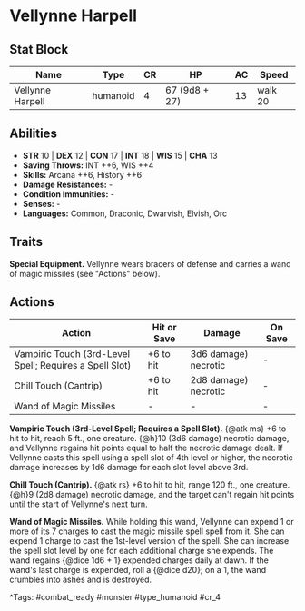 # Vellynne Harpell

## Stat Block

| Name | Type | CR | HP | AC | Speed |
|------|------|----|----|----|-------|
| Vellynne Harpell | humanoid | 4 | 67 (9d8 + 27) | 13 | walk 20 |

## Abilities

- **STR** 10 | **DEX** 12 | **CON** 17 | **INT** 18 | **WIS** 15 | **CHA** 13
- **Saving Throws:** INT ++6, WIS ++4  
- **Skills:** Arcana ++6, History ++6  
- **Damage Resistances:** -  
- **Condition Immunities:** -  
- **Senses:** -  
- **Languages:** Common, Draconic, Dwarvish, Elvish, Orc

## Traits

**Special Equipment.** Vellynne wears bracers of defense and carries a wand of magic missiles (see "Actions" below).


## Actions

| Action | Hit or Save | Damage | On Save |
|--------|--------------|--------|----------|
| Vampiric Touch (3rd-Level Spell; Requires a Spell Slot) | +6 to hit | 3d6 damage) necrotic | - |
| Chill Touch (Cantrip) | +6 to hit | 2d8 damage) necrotic | - |
| Wand of Magic Missiles | - | - | - |

**Vampiric Touch (3rd-Level Spell; Requires a Spell Slot).** {@atk ms} +6 to hit to hit, reach 5 ft., one creature. {@h}10 (3d6 damage) necrotic damage, and Vellynne regains hit points equal to half the necrotic damage dealt. If Vellynne casts this spell using a spell slot of 4th level or higher, the necrotic damage increases by 1d6 damage for each slot level above 3rd.

**Chill Touch (Cantrip).** {@atk rs} +6 to hit to hit, range 120 ft., one creature. {@h}9 (2d8 damage) necrotic damage, and the target can't regain hit points until the start of Vellynne's next turn.

**Wand of Magic Missiles.** While holding this wand, Vellynne can expend 1 or more of its 7 charges to cast the magic missile spell spell from it. She can expend 1 charge to cast the 1st-level version of the spell. She can increase the spell slot level by one for each additional charge she expends. The wand regains {@dice 1d6 + 1} expended charges daily at dawn. If the wand's last charge is expended, roll a {@dice d20}; on a 1, the wand crumbles into ashes and is destroyed.


^Tags: #combat_ready #monster #type_humanoid #cr_4